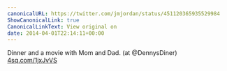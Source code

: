 ```yaml
---
canonicalURL: https://twitter.com/jmjordan/status/451120365935529984
ShowCanonicalLink: true
CanonicalLinkText: View original on
date: 2014-04-01T22:14:11+00:00
---
```

Dinner and a movie with Mom and Dad. (at @DennysDiner) [4sq.com/1jxJvVS](http://4sq.com/1jxJvVS)